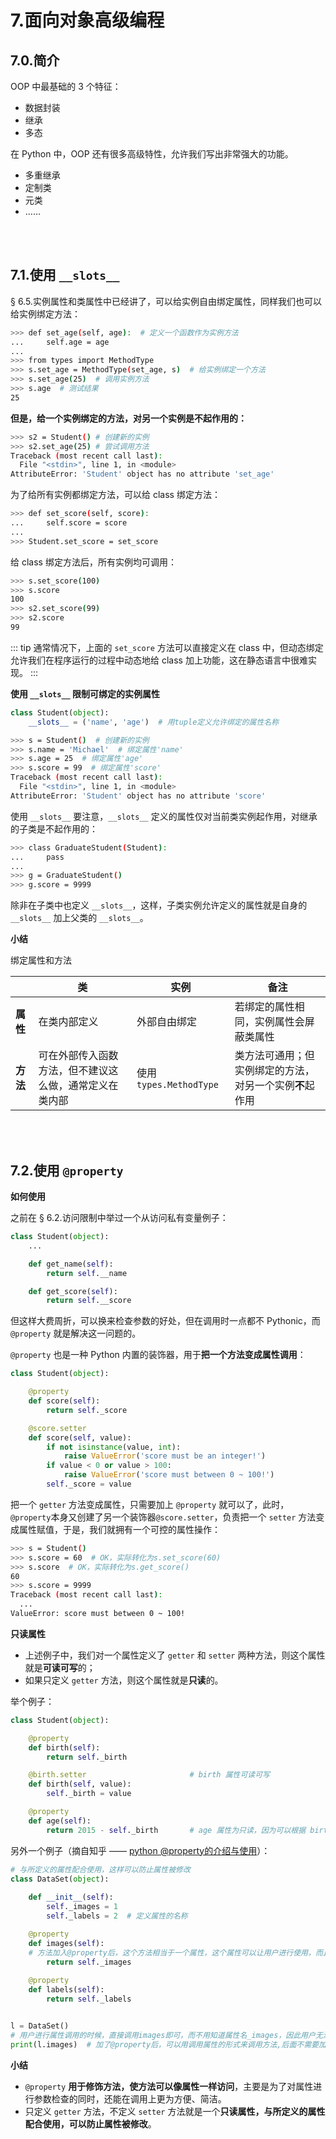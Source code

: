 # 7.面向对象高级编程

## 7.0.简介

OOP 中最基础的 3 个特征：

- 数据封装
- 继承
- 多态

在 Python 中，OOP 还有很多高级特性，允许我们写出非常强大的功能。

- 多重继承
- 定制类
- 元类
- ……

<br></br>

## 7.1.使用 `__slots__`

§ 6.5.实例属性和类属性中已经讲了，可以给实例自由绑定属性，同样我们也可以给实例绑定方法：

``` bash
>>> def set_age(self, age):  # 定义一个函数作为实例方法
...     self.age = age
...
>>> from types import MethodType
>>> s.set_age = MethodType(set_age, s)  # 给实例绑定一个方法
>>> s.set_age(25)  # 调用实例方法
>>> s.age  # 测试结果
25
```

**但是，给一个实例绑定的方法，对另一个实例是不起作用的：**

``` bash
>>> s2 = Student() # 创建新的实例
>>> s2.set_age(25) # 尝试调用方法
Traceback (most recent call last):
  File "<stdin>", line 1, in <module>
AttributeError: 'Student' object has no attribute 'set_age'
```

为了给所有实例都绑定方法，可以给 class 绑定方法：

``` bash
>>> def set_score(self, score):
...     self.score = score
...
>>> Student.set_score = set_score
```

给 class 绑定方法后，所有实例均可调用：

``` bash
>>> s.set_score(100)
>>> s.score
100
>>> s2.set_score(99)
>>> s2.score
99
```

::: tip
通常情况下，上面的 `set_score` 方法可以直接定义在 class 中，但动态绑定允许我们在程序运行的过程中动态地给 class 加上功能，这在静态语言中很难实现。
:::

**使用 `__slots__` 限制可绑定的实例属性**

``` python
class Student(object):
    __slots__ = ('name', 'age')  # 用tuple定义允许绑定的属性名称
```

``` bash
>>> s = Student()  # 创建新的实例
>>> s.name = 'Michael'  # 绑定属性'name'
>>> s.age = 25  # 绑定属性'age'
>>> s.score = 99  # 绑定属性'score'
Traceback (most recent call last):
  File "<stdin>", line 1, in <module>
AttributeError: 'Student' object has no attribute 'score'
```

使用 `__slots__` 要注意，`__slots__` 定义的属性仅对当前类实例起作用，对继承的子类是不起作用的：

``` bash
>>> class GraduateStudent(Student):
...     pass
...
>>> g = GraduateStudent()
>>> g.score = 9999
```

除非在子类中也定义 `__slots__`，这样，子类实例允许定义的属性就是自身的 `__slots__` 加上父类的 `__slots__`。

**小结**

绑定属性和方法

| | 类 | 实例 | 备注 |
|--|-- |--    |--   |
|<b>属性</b>| 在类内部定义| 外部自由绑定 | 若绑定的属性相同，实例属性会屏蔽类属性|
|<b>方法</b>| 可在外部传入函数方法，但不建议这么做，通常定义在类内部 | 使用 `types.MethodType` | 类方法可通用；但实例绑定的方法，对另一个实例**不**起作用 |

<br></br>

## 7.2.使用 `@property`

**如何使用**

之前在 § 6.2.访问限制中举过一个从访问私有变量例子：

``` python
class Student(object):
    ...

    def get_name(self):
        return self.__name

    def get_score(self):
        return self.__score
```

但这样大费周折，可以换来检查参数的好处，但在调用时一点都不 Pythonic，而 `@property` 就是解决这一问题的。

`@property` 也是一种 Python 内置的装饰器，用于**把一个方法变成属性调用**：

``` python
class Student(object):

    @property
    def score(self):
        return self._score

    @score.setter
    def score(self, value):
        if not isinstance(value, int):
            raise ValueError('score must be an integer!')
        if value < 0 or value > 100:
            raise ValueError('score must between 0 ~ 100!')
        self._score = value
```

把一个 `getter` 方法变成属性，只需要加上 `@property` 就可以了，此时，`@property`本身又创建了另一个装饰器`@score.setter`，负责把一个 `setter` 方法变成属性赋值，于是，我们就拥有一个可控的属性操作：

``` bash
>>> s = Student()
>>> s.score = 60  # OK，实际转化为s.set_score(60)
>>> s.score  # OK，实际转化为s.get_score()
60
>>> s.score = 9999
Traceback (most recent call last):
  ...
ValueError: score must between 0 ~ 100!
```

**只读属性**

- 上述例子中，我们对一个属性定义了 `getter` 和 `setter` 两种方法，则这个属性就是**可读可写**的；
- 如果只定义 `getter` 方法，则这个属性就是**只读**的。

举个例子：

``` python
class Student(object):

    @property
    def birth(self):
        return self._birth

    @birth.setter                       # birth 属性可读可写
    def birth(self, value):
        self._birth = value

    @property
    def age(self):
        return 2015 - self._birth       # age 属性为只读，因为可以根据 birth 计算出来，
```

另外一个例子（摘自知乎 —— [python @property的介绍与使用](https://zhuanlan.zhihu.com/p/64487092)）：

``` python
# 与所定义的属性配合使用，这样可以防止属性被修改
class DataSet(object):
    
    def __init__(self):
        self._images = 1
        self._labels = 2  # 定义属性的名称

    @property
    def images(self):  
    # 方法加入@property后，这个方法相当于一个属性，这个属性可以让用户进行使用，而且用户有没办法随意修改。
        return self._images 
    
    @property
    def labels(self):
        return self._labels


l = DataSet()
# 用户进行属性调用的时候，直接调用images即可，而不用知道属性名_images，因此用户无法更改属性，从而保护了类的属性。
print(l.images)  # 加了@property后，可以用调用属性的形式来调用方法,后面不需要加（）。
```

**小结**

- `@property` **用于修饰方法，使方法可以像属性一样访问**，主要是为了对属性进行参数检查的同时，还能在调用上更为方便、简洁。
- 只定义 `getter` 方法，不定义 `setter` 方法就是一个**只读属性，与所定义的属性配合使用，可以防止属性被修改**。

<br></br>
